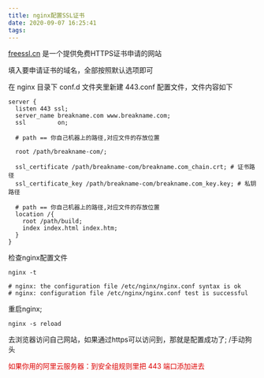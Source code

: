 ```yaml
---
title: nginx配置SSL证书
date: 2020-09-07 16:25:41
tags:
---
```


[freessl.cn](freessl.cn) 是一个提供免费HTTPS证书申请的网站

<!-- more -->

填入要申请证书的域名，全部按照默认选项即可

在 nginx 目录下 conf.d 文件夹里新建 443.conf 配置文件，文件内容如下 

<!-- more -->

```
server {
  listen 443 ssl;
  server_name breakname.com www.breakname.com;
  ssl         on;

  # path == 你自己机器上的路径,对应文件的存放位置

  root /path/breakname-com/;

  ssl_certificate /path/breakname-com/breakname.com_chain.crt; # 证书路径
  ssl_certificate_key /path/breakname-com/breakname.com_key.key; # 私钥路径

  # path == 你自己机器上的路径,对应文件的存放位置
  location /{
    root /path/build;
    index index.html index.htm;
  }
}

```
检查nginx配置文件 
```shell script
nginx -t

# nginx: the configuration file /etc/nginx/nginx.conf syntax is ok
# nginx: configuration file /etc/nginx/nginx.conf test is successful
```
重启nginx; 
```shell script
nginx -s reload
```
去浏览器访问自己网站，如果通过https可以访问到，那就是配置成功了; /手动狗头

<font color="#dd0000">
如果你用的阿里云服务器：到安全组规则里把 443 端口添加进去
</font>




